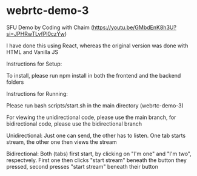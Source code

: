 # webrtc-demo-3
SFU Demo by Coding with Chaim (https://youtu.be/GMbdEnK8h3U?si=JPHRwTLvfPl0czYw)

I have done this using React, whereas the original version was done with HTML and Vanilla JS

Instructions for Setup:

To install, please run npm install in both the frontend and the backend folders

Instructions for Running:

Please run bash scripts/start.sh in the main directory (webrtc-demo-3)

For viewing the unidirectional code, please use the main branch, for bidirectional code, please use the bidirectional branch

Unidirectional: Just one can send, the other has to listen. One tab starts stream, the other one then views the stream

Bidirectional: Both (tabs) first start, by clicking on "I'm one" and "I'm two", respectvely. First one then clicks "start stream" beneath the button they pressed, second presses "start stream" beneath their button